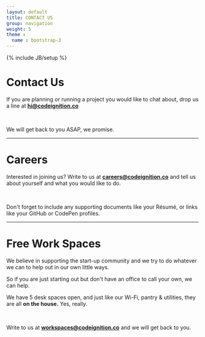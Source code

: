 ```yaml
---
layout: default
title: CONTACT US
group: navigation
weight: 5
theme :
  name : bootstrap-3
---
```

{% include JB/setup %}

<h1>Contact Us</h1>
<div class="content-block">
  <div class="text">
    <p>If you are planning or running a project you would like to chat about, drop us a line at <b><a href="mailto:hi@codeignition.co">hi@codeignition.co</a></b></p>
    <br/>
    <p>We will get back to you ASAP, we promise.</p>
  </div>
</div>
<hr/>
<h1 class="purple">Careers</h1>
<div class="content-block">
  <p class="text">
    <p>Interested in joining us? Write to us at <b><a href="mailto:careers@codeignition.co">careers@codeignition.co</a></b>
    and tell us about yourself and what you would like to do.</p>
    <br/>
    <p>Don't forget to include any supporting documents like your Résumé, or links like your GitHub or CodePen profiles.</p>
  </p>
</div>
<hr/>
<h1 class="purple">Free Work Spaces</h1>
<div class="content-block">
  <p class="text">
    <p>We believe in supporting the start-up community and we try to do whatever we can to help out in our own little ways.<p>
    <p>So if you are just starting out but don't have an office to call your own, we can help.</p>
    <p>We have 5 desk spaces open, and just like our Wi-Fi, pantry & utilities, they are all <b>on the house.</b> Yes, really.</p>
    <br/>
    <p>Write to us at <b><a href="mailto:workspaces@codeignition.co">workspaces@codeignition.co</a></b> and we will get back to you.</p>
    <br/>
  </p>
</div>
